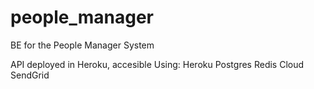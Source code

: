 # people_manager
BE for the People Manager System

API deployed in Heroku, accesible 
  Using:
  Heroku Postgres
  Redis Cloud
  SendGrid
